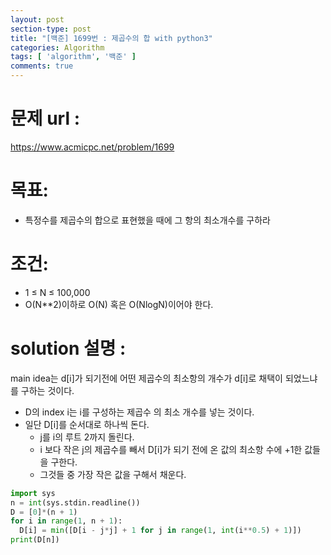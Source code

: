 ```yaml
---
layout: post
section-type: post
title: "[백준] 1699번 : 제곱수의 합 with python3"
categories: Algorithm
tags: [ 'algorithm', '백준' ]
comments: true
---
```


# 문제 url :  
https://www.acmicpc.net/problem/1699

# 목표:
- 특정수를 제곱수의 합으로 표현했을 때에 그 항의 최소개수를 구하라

# 조건:
- 1 ≤ N ≤ 100,000
- O(N**2)이하로 O(N) 혹은 O(NlogN)이어야 한다.

# solution 설명 :
main idea는 d[i]가 되기전에 어떤 제곱수의 최소항의 개수가 d[i]로 채택이 되었느냐를 구하는 것이다.  

- D의 index i는 i를 구성하는 제곱수 의 최소 개수를 넣는 것이다.
- 일단 D[i]를 순서대로 하나씩 돈다.
  - j를 i의 루트 2까지 돌린다.
  - i 보다 작은 j의 제곱수를 빼서 D[i]가 되기 전에 온 값의 최소항 수에 +1한 값들을 구한다.
  - 그것들 중 가장 작은 값을 구해서 채운다.

``` python
import sys
n = int(sys.stdin.readline())
D = [0]*(n + 1)
for i in range(1, n + 1):
  D[i] = min([D[i - j*j] + 1 for j in range(1, int(i**0.5) + 1)])
print(D[n])

```
